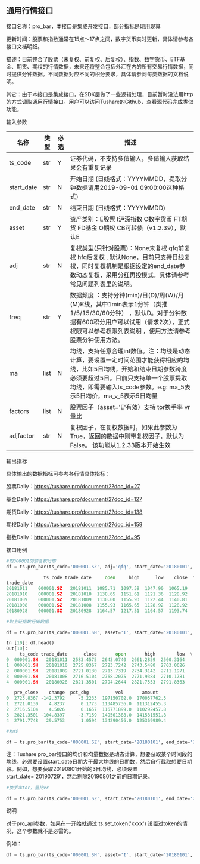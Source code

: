 ## 通用行情接口

接口名称：pro_bar，本接口是集成开发接口，部分指标是现用现算

更新时间：股票和指数通常在15点～17点之间，数字货币实时更新，具体请参考各接口文档明细。

描述：目前整合了股票（未复权、前复权、后复权）、指数、数字货币、ETF基金、期货、期权的行情数据，未来还将整合包括外汇在内的所有交易行情数据，同时提供分钟数据。不同数据对应不同的积分要求，具体请参阅每类数据的文档说明。

其它：由于本接口是集成接口，在SDK层做了一些逻辑处理，目前暂时没法用http的方式调取通用行情接口。用户可以访问Tushare的Github，查看源代码完成类似功能。

输入参数

| 名称 | 类型 | 必选 | 描述 |
| --- | --- | --- | --- |
| ts_code | str | Y | 证券代码，不支持多值输入，多值输入获取结果会有重复记录 |
| start_date | str | N | 开始日期 (日线格式：YYYYMMDD，提取分钟数据请用2019-09-01 09:00:00这种格式) |
| end_date | str | N | 结束日期 (日线格式：YYYYMMDD) |
| asset | str | Y | 资产类别：E股票 I沪深指数 C数字货币 FT期货 FD基金 O期权 CB可转债（v1.2.39），默认E |
| adj | str | N | 复权类型(只针对股票)：None未复权 qfq前复权 hfq后复权 , 默认None，目前只支持日线复权，同时复权机制是根据设定的end_date参数动态复权，采用分红再投模式，具体请参考常见问题列表里的说明。 |
| freq | str | Y | 数据频度 ：支持分钟(min)/日(D)/周(W)/月(M)K线，其中1min表示1分钟（类推1/5/15/30/60分钟） ，默认D。对于分钟数据有600积分用户可以试用（请求2次），正式权限可以参考权限列表说明 ，使用方法请参考股票分钟使用方法。 |
| ma | list | N | 均线，支持任意合理int数值。注：均线是动态计算，要设置一定时间范围才能获得相应的均线，比如5日均线，开始和结束日期参数跨度必须要超过5日。目前只支持单一个股票提取均线，即需要输入ts_code参数。e.g: ma_5表示5日均价，ma_v_5表示5日均量 |
| factors | list | N | 股票因子（asset='E'有效）支持 tor换手率 vr量比 |
| adjfactor | str | N | 复权因子，在复权数据时，如果此参数为True，返回的数据中则带复权因子，默认为False。 该功能从1.2.33版本开始生效 |

输出指标

具体输出的数据指标可参考各行情具体指标：

股票Daily：https://tushare.pro/document/2?doc_id=27

基金Daily：https://tushare.pro/document/2?doc_id=127

期货Daily：https://tushare.pro/document/2?doc_id=138

期权Daily：https://tushare.pro/document/2?doc_id=159

指数Daily：https://tushare.pro/document/2?doc_id=95

接口用例

```python
#取000001的前复权行情
df = ts.pro_bar(ts_code='000001.SZ', adj='qfq', start_date='20180101', end_date='20181011')

              ts_code trade_date     open     high      low    close  \
trade_date
20181011    000001.SZ   20181011  1085.71  1097.59  1047.90  1065.19
20181010    000001.SZ   20181010  1138.65  1151.61  1121.36  1128.92
20181009    000001.SZ   20181009  1130.00  1155.93  1122.44  1140.81
20181008    000001.SZ   20181008  1155.93  1165.65  1128.92  1128.92
20180928    000001.SZ   20180928  1164.57  1217.51  1164.57  1193.74
```

```python
#取上证指数行情数据

df = ts.pro_bar(ts_code='000001.SH', asset='I', start_date='20180101', end_date='20181011')

In [10]: df.head()
Out[10]:
     ts_code trade_date      close       open       high        low  \
0  000001.SH   20181011  2583.4575  2643.0740  2661.2859  2560.3164
1  000001.SH   20181010  2725.8367  2723.7242  2743.5480  2703.0626
2  000001.SH   20181009  2721.0130  2713.7319  2734.3142  2711.1971
3  000001.SH   20181008  2716.5104  2768.2075  2771.9384  2710.1781
4  000001.SH   20180928  2821.3501  2794.2644  2821.7553  2791.8363

   pre_close    change  pct_chg          vol       amount
0  2725.8367 -142.3792     -5.2233  197150702.0  170057762.5
1  2721.0130    4.8237      0.1773  113485736.0  111312455.3
2  2716.5104    4.5026      0.1657  116771899.0  110292457.8
3  2821.3501 -104.8397     -3.7159  149501388.0  141531551.8
4  2791.7748   29.5753      1.0594  134290456.0  125369989.4
```

```python
#均线

df = ts.pro_bar(ts_code='000001.SZ', start_date='20180101', end_date='20181011', ma=[5, 20, 50])
```

注：Tushare pro_bar接口的均价和均量数据是动态计算，想要获取某个时间段的均线，必须要设置start_date日期大于最大均线的日期数，然后自行截取想要日期段。例如，想要获取20190801开始的3日均线，必须设置start_date='20190729'，然后剔除20190801之前的日期记录。

```python
#换手率tor，量比vr

df = ts.pro_bar(ts_code='000001.SZ', start_date='20180101', end_date='20181011', factors=['tor', 'vr'])
```

说明

对于pro_api参数，如果在一开始就通过 ts.set_token('xxxx') 设置过token的情况，这个参数就不是必需的。

例如：

```python
df = ts.pro_bar(ts_code='000001.SH', asset='I', start_date='20180101', end_date='20181011')
```